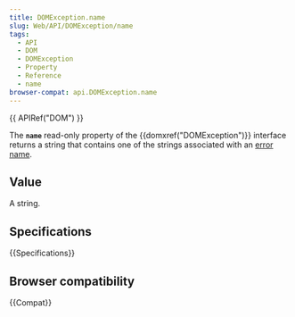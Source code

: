 ```yaml
---
title: DOMException.name
slug: Web/API/DOMException/name
tags:
  - API
  - DOM
  - DOMException
  - Property
  - Reference
  - name
browser-compat: api.DOMException.name
---
```

{{ APIRef("DOM") }}

The **`name`** read-only property of the
{{domxref("DOMException")}} interface returns a string that contains
one of the strings associated with an [error name](/en-US/docs/Web/API/DOMException#error_names).

## Value

A string.

## Specifications

{{Specifications}}

## Browser compatibility

{{Compat}}
